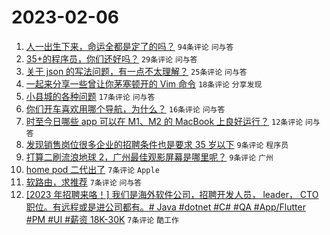 # 2023-02-06

1. [人一出生下来，命运全都是定了的吗？](https://www.v2ex.com/t/913472) `94条评论` `问与答`
1. [35+的程序员，你们还好吗？](https://www.v2ex.com/t/913468) `29条评论` `问与答`
1. [关于 json 的写法问题，有一点不太理解？](https://www.v2ex.com/t/913479) `25条评论` `问与答`
1. [一起来分享一些曾让你茅塞顿开的 Vim 命令](https://www.v2ex.com/t/913470) `18条评论` `分享发现`
1. [小县城的各种问题](https://www.v2ex.com/t/913477) `17条评论` `问与答`
1. [你们开车喜欢用哪个导航，为什么？](https://www.v2ex.com/t/913486) `16条评论` `问与答`
1. [时至今日哪些 app 可以在 M1、M2 的 MacBook 上良好运行？](https://www.v2ex.com/t/913465) `12条评论` `问与答`
1. [发现销售岗位很多企业的招聘条件也是要求 35 岁以下](https://www.v2ex.com/t/913500) `9条评论` `程序员`
1. [打算二刷流浪地球 2，广州最佳观影屏幕是哪里呢？](https://www.v2ex.com/t/913499) `9条评论` `广州`
1. [home pod 二代出了](https://www.v2ex.com/t/913485) `7条评论` `Apple`
1. [软路由，求推荐](https://www.v2ex.com/t/913484) `7条评论` `问与答`
1. [[2023 年招聘来咯！] 我们是海外软件公司，招聘开发人员， leader， CTO 职位。有远程或是进公司都有。# Java #dotnet #C# #QA #App/Flutter #PM #UI #薪资 18K-30K](https://www.v2ex.com/t/913464) `7条评论` `酷工作`
